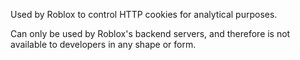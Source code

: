 Used by Roblox to control HTTP cookies for analytical purposes.

Can only be used by Roblox's backend servers, and therefore is not available
to developers in any shape or form.
